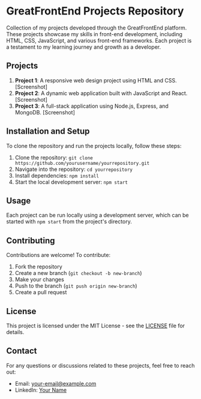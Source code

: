 # GreatFrontEnd Projects Repository

Collection of my projects developed through the GreatFrontEnd platform. These projects showcase my skills in front-end development, including HTML, CSS, JavaScript, and various front-end frameworks. Each project is a testament to my learning journey and growth as a developer.

## Projects

1. **Project 1**: A responsive web design project using HTML and CSS. [Screenshot]
2. **Project 2**: A dynamic web application built with JavaScript and React. [Screenshot]
3. **Project 3**: A full-stack application using Node.js, Express, and MongoDB. [Screenshot]

## Installation and Setup

To clone the repository and run the projects locally, follow these steps:

1. Clone the repository: `git clone https://github.com/yourusername/yourrepository.git`
2. Navigate into the repository: `cd yourrepository`
3. Install dependencies: `npm install`
4. Start the local development server: `npm start`

## Usage

Each project can be run locally using a development server, which can be started with `npm start` from the project's directory.

## Contributing

Contributions are welcome! To contribute:

1. Fork the repository
2. Create a new branch (`git checkout -b new-branch`)
3. Make your changes
4. Push to the branch (`git push origin new-branch`)
5. Create a pull request

## License

This project is licensed under the MIT License - see the [LICENSE](LICENSE) file for details.

## Contact

For any questions or discussions related to these projects, feel free to reach out:

- Email: your-email@example.com
- LinkedIn: [Your Name](https://www.linkedin.com/in/yourusername/)